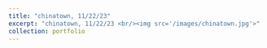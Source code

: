 ```yaml
---
title: "chinatown, 11/22/23"
excerpt: "chinatown, 11/22/23 <br/><img src='/images/chinatown.jpg'>"
collection: portfolio
---
```






